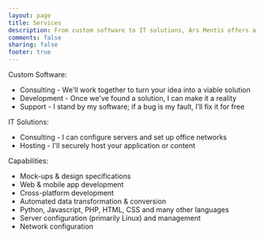 ```yaml
---
layout: page
title: Services
description: From custom software to IT solutions, Ars Mentis offers a broad range of services to meet your technology needs.
comments: false
sharing: false
footer: true
---
```


Custom Software:

* Consulting - We'll work together to turn your idea into a viable solution
* Development - Once we've found a solution, I can make it a reality
* Support - I stand by my software; if a bug is my fault, I’ll fix it for free

IT Solutions:

* Consulting - I can configure servers and set up office networks
* Hosting - I'll securely host your application or content

Capabilities:

* Mock-ups & design specifications
* Web & mobile app development
* Cross-platform development
* Automated data transformation & conversion
* Python, Javascript, PHP, HTML, CSS and many other languages
* Server configuration (primarily Linux) and management
* Network configuration
